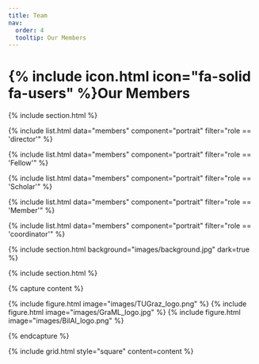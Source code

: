 ```yaml
---
title: Team
nav:
  order: 4
  tooltip: Our Members
---
```


# {% include icon.html icon="fa-solid fa-users" %}Our Members

{% include section.html %}

{% include list.html data="members" component="portrait" filter="role == 'director'" %}

{% include list.html data="members" component="portrait" filter="role == 'Fellow'" %}

{% include list.html data="members" component="portrait" filter="role == 'Scholar'" %}

{% include list.html data="members" component="portrait" filter="role == 'Member'" %}

{% include list.html data="members" component="portrait" filter="role == 'coordinator'" %}

{% include section.html background="images/background.jpg" dark=true %}

{% include section.html %}

{% capture content %}

{% include figure.html image="images/TUGraz_logo.png" %}
{% include figure.html image="images/GraML_logo.jpg" %}
{% include figure.html image="images/BilAI_logo.png" %}

{% endcapture %}

{% include grid.html style="square" content=content %}


